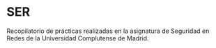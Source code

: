 # SER

Recopilatorio de prácticas realizadas en la asignatura de Seguridad en Redes de la Universidad Complutense de Madrid.
